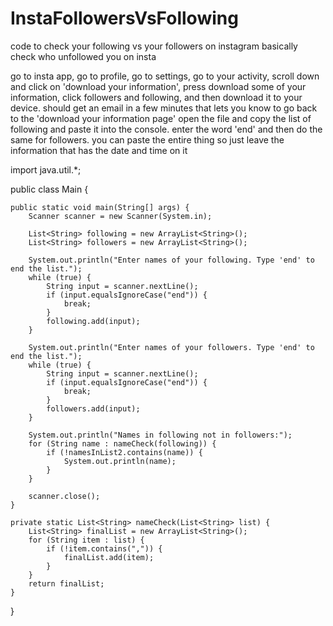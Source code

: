 # InstaFollowersVsFollowing

code to check your following vs your followers on instagram
basically check who unfollowed you on insta

go to insta app, go to profile, go to settings, go to your activity, scroll down and click on 'download your information', press download some of your information, click followers and following, and then download it to your device. 
should get an email in a few minutes that lets you know to go back to the 'download your information page' open the file and copy the list of following and paste it into the console. enter the word 'end' and then do the same for followers. 
you can paste the entire thing so just leave the information that has the date and time on it



import java.util.*;

public class Main {

    public static void main(String[] args) {
        Scanner scanner = new Scanner(System.in);

        List<String> following = new ArrayList<String>();
        List<String> followers = new ArrayList<String>();

        System.out.println("Enter names of your following. Type 'end' to end the list.");
        while (true) {
            String input = scanner.nextLine();
            if (input.equalsIgnoreCase("end")) {
                break;
            }
            following.add(input);
        }

        System.out.println("Enter names of your followers. Type 'end' to end the list.");
        while (true) {
            String input = scanner.nextLine();
            if (input.equalsIgnoreCase("end")) {
                break;
            }
            followers.add(input);
        }

        System.out.println("Names in following not in followers:");
        for (String name : nameCheck(following)) {
            if (!namesInList2.contains(name)) {
                System.out.println(name);
            }
        }

        scanner.close();
    }

    private static List<String> nameCheck(List<String> list) {
        List<String> finalList = new ArrayList<String>();
        for (String item : list) {
            if (!item.contains(",")) {
                finalList.add(item);
            }
        }
        return finalList;
    }
}
